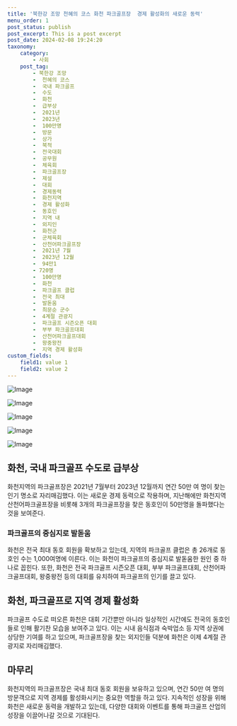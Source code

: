 ```yaml
---
title: '북한강 조망 천혜의 코스 화천 파크골프장  경제 활성화의 새로운 동력'
menu_order: 1
post_status: publish
post_excerpt: This is a post excerpt
post_date: 2024-02-08 19:24:20
taxonomy:
    category:
        - 사회
    post_tag:
        - 북한강 조망
        -  천혜의 코스
        -  국내 파크골프
        -  수도
        -  화천
        -  급부상
        -  2021년
        -  2023년
        -  100만명
        -  방문
        -  상가
        -  북적
        -  전국대회
        -  공무원
        -  체육회
        -  파크골프장
        -  제설
        -  대회
        -  경제동력
        -  화천지역
        -  경제 활성화
        -  동호인
        -  지역 내
        -  외지인
        -  화천군
        -  군체육회
        -  산천어파크골프장
        -  2021년 7월
        -  2023년 12월
        -  94만1
        - 720명
        -  100만명
        -  화천
        -  파크골프 클럽
        -  전국 최대
        -  발돋움
        -  최문순 군수
        -  4계절 관광지
        -  파크골프 시즌오픈 대회
        -  부부 파크골프대회
        -  산천어파크골프대회
        -  왕중왕전
        -  지역 경제 활성화
custom_fields:
    field1: value 1
    field2: value 2
---
```


![Image](https://imgnews.pstatic.net/image/087/2024/02/08/0001025209_001_20240208000426823.jpg?type=w647)

![Image](https://imgnews.pstatic.net/image/087/2024/02/08/0001025209_002_20240208000426865.jpg?type=w647)

![Image](https://imgnews.pstatic.net/image/087/2024/02/08/0001025209_003_20240208000426909.jpg?type=w647)

![Image](https://imgnews.pstatic.net/image/087/2024/02/08/0001025209_004_20240208000426951.jpg?type=w647)

![Image](https://imgnews.pstatic.net/image/087/2024/02/08/0001025209_005_20240208000427006.jpg?type=w647)

## 화천, 국내 파크골프 수도로 급부상
화천지역의 파크골프장은 2021년 7월부터 2023년 12월까지 연간 50만 여 명이 찾는 인기 명소로 자리매김했다. 이는 새로운 경제 동력으로 작용하며, 지난해에만 화천지역 산천어파크골프장을 비롯해 3개의 파크골프장을 찾은 동호인이 50만명을 돌파했다는 것을 보여준다.
### 파크골프의 중심지로 발돋움
화천은 전국 최대 동호 회원을 확보하고 있는데, 지역의 파크골프 클럽은 총 26개로 동호인 수는 1,000여명에 이른다. 이는 화천이 파크골프의 중심지로 발돋움한 원인 중 하나로 꼽힌다. 또한, 화천은 전국 파크골프 시즌오픈 대회, 부부 파크골프대회, 산천어파크골프대회, 왕중왕전 등의 대회를 유치하여 파크골프의 인기를 끌고 있다.
## 화천, 파크골프로 지역 경제 활성화
파크골프 수도로 떠오른 화천은 대회 기간뿐만 아니라 일상적인 시간에도 전국의 동호인들로 인해 활기찬 모습을 보여주고 있다. 이는 시내 음식점과 숙박업소 등 지역 상권에 상당한 기여를 하고 있으며, 파크골프장을 찾는 외지인들 덕분에 화천은 이제 4계절 관광지로 자리매김했다.
## 마무리
화천지역의 파크골프장은 국내 최대 동호 회원을 보유하고 있으며, 연간 50만 여 명의 방문객으로 지역 경제를 활성화시키는 중요한 역할을 하고 있다. 지속적인 성장을 위해 화천은 새로운 동력을 개발하고 있는데, 다양한 대회와 이벤트를 통해 파크골프 산업의 성장을 이끌어나갈 것으로 기대된다.
